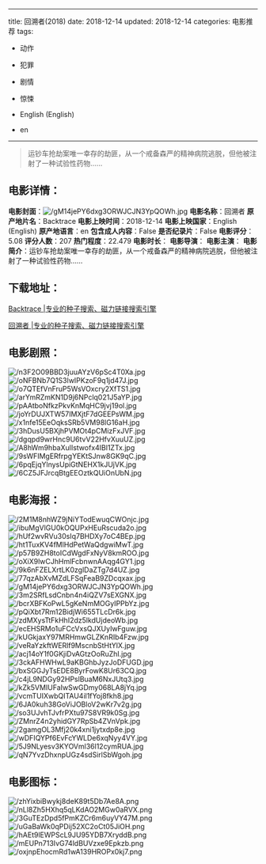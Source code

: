 
---
title: 回溯者(2018)
date: 2018-12-14
updated: 2018-12-14
categories: 电影推荐
tags:
- 动作
- 犯罪
- 剧情
- 惊悚

- English (English)
- en
---


> 运钞车抢劫案唯一幸存的劫匪，从一个戒备森严的精神病院逃脱，但他被注射了一种试验性药物……

## **电影详情**：

**电影封面**：<img src="https://image.tmdb.org/t/p/w200/gM14jePY6dxg3ORWJCJN3YpQOWh.jpg" alt="/gM14jePY6dxg3ORWJCJN3YpQOWh.jpg" title="/gM14jePY6dxg3ORWJCJN3YpQOWh.jpg">
**电影名称**：回溯者
**原产地片名**：Backtrace
**电影上映时间**：2018-12-14
**电影上映国家**：English (English)
**原产地语言**：en
**包含成人内容**：False
**是否纪录片**：False
**电影评分**：5.08
**评分人数**：207
**热门程度**：22.479
**电影时长**：
**电影导演**：
**电影主演**：
**电影简介**：运钞车抢劫案唯一幸存的劫匪，从一个戒备森严的精神病院逃脱，但他被注射了一种试验性药物……

## **下载地址**：
[Backtrace |专业的种子搜索、磁力链接搜索引擎](https://movie.amd794.com:2083/?search=Backtrace&ordering=&mode=match_phrase&page_size=10&page=1)

[回溯者 |专业的种子搜索、磁力链接搜索引擎](https://movie.amd794.com:2083/?search=%E5%9B%9E%E6%BA%AF%E8%80%85&ordering=&mode=match_phrase&page_size=10&page=1)
 

## **电影剧照**：
<img src="https://image.tmdb.org/t/p/original/n3F2O09BBD3juuAYzV6pSc4T0Xa.jpg" alt="/n3F2O09BBD3juuAYzV6pSc4T0Xa.jpg" title="/n3F2O09BBD3juuAYzV6pSc4T0Xa.jpg"><img src="https://image.tmdb.org/t/p/original/oNFBNb7Q1S3lwIPKzoF9q1jd47J.jpg" alt="/oNFBNb7Q1S3lwIPKzoF9q1jd47J.jpg" title="/oNFBNb7Q1S3lwIPKzoF9q1jd47J.jpg"><img src="https://image.tmdb.org/t/p/original/o7QTEfVnFruP5WsVOxcry2XfTS1.jpg" alt="/o7QTEfVnFruP5WsVOxcry2XfTS1.jpg" title="/o7QTEfVnFruP5WsVOxcry2XfTS1.jpg"><img src="https://image.tmdb.org/t/p/original/arYmRZmKN1D9j6NPclq021J5aYP.jpg" alt="/arYmRZmKN1D9j6NPclq021J5aYP.jpg" title="/arYmRZmKN1D9j6NPclq021J5aYP.jpg"><img src="https://image.tmdb.org/t/p/original/pAAtboNfkzPkvKnMqHC9jvj19ol.jpg" alt="/pAAtboNfkzPkvKnMqHC9jvj19ol.jpg" title="/pAAtboNfkzPkvKnMqHC9jvj19ol.jpg"><img src="https://image.tmdb.org/t/p/original/joYrDUJXTW57IMXjtF7dGEEPsWM.jpg" alt="/joYrDUJXTW57IMXjtF7dGEEPsWM.jpg" title="/joYrDUJXTW57IMXjtF7dGEEPsWM.jpg"><img src="https://image.tmdb.org/t/p/original/x1nfe15EeOqksSRb5VM98lG16aH.jpg" alt="/x1nfe15EeOqksSRb5VM98lG16aH.jpg" title="/x1nfe15EeOqksSRb5VM98lG16aH.jpg"><img src="https://image.tmdb.org/t/p/original/3hDusU5BXjhPVMOt4pCMizFxJVF.jpg" alt="/3hDusU5BXjhPVMOt4pCMizFxJVF.jpg" title="/3hDusU5BXjhPVMOt4pCMizFxJVF.jpg"><img src="https://image.tmdb.org/t/p/original/dgqpd9wrHnc9U6tvV22HfvXuuUZ.jpg" alt="/dgqpd9wrHnc9U6tvV22HfvXuuUZ.jpg" title="/dgqpd9wrHnc9U6tvV22HfvXuuUZ.jpg"><img src="https://image.tmdb.org/t/p/original/A8hWm9hbaXulIstwofx4IBl1ZTx.jpg" alt="/A8hWm9hbaXulIstwofx4IBl1ZTx.jpg" title="/A8hWm9hbaXulIstwofx4IBl1ZTx.jpg"><img src="https://image.tmdb.org/t/p/original/9sWFIMgERfrpgYEKtSJnw8GK9qC.jpg" alt="/9sWFIMgERfrpgYEKtSJnw8GK9qC.jpg" title="/9sWFIMgERfrpgYEKtSJnw8GK9qC.jpg"><img src="https://image.tmdb.org/t/p/original/6pqEjqYlnysUpiGtNEHX1kJUjVK.jpg" alt="/6pqEjqYlnysUpiGtNEHX1kJUjVK.jpg" title="/6pqEjqYlnysUpiGtNEHX1kJUjVK.jpg"><img src="https://image.tmdb.org/t/p/original/6CZ5JFJrcqBtgEEOztkQUiOnUbN.jpg" alt="/6CZ5JFJrcqBtgEEOztkQUiOnUbN.jpg" title="/6CZ5JFJrcqBtgEEOztkQUiOnUbN.jpg">

## **电影海报**：
<img src="https://image.tmdb.org/t/p/original/2M1M8nhWZ9jNiYTodEwuqCWOnjc.jpg" alt="/2M1M8nhWZ9jNiYTodEwuqCWOnjc.jpg" title="/2M1M8nhWZ9jNiYTodEwuqCWOnjc.jpg"><img src="https://image.tmdb.org/t/p/original/ibuMgVlGU0kOQUPxHEuRscuda2o.jpg" alt="/ibuMgVlGU0kOQUPxHEuRscuda2o.jpg" title="/ibuMgVlGU0kOQUPxHEuRscuda2o.jpg"><img src="https://image.tmdb.org/t/p/original/hUf2wvRVu30sIq7BHDXy7oC4BEp.jpg" alt="/hUf2wvRVu30sIq7BHDXy7oC4BEp.jpg" title="/hUf2wvRVu30sIq7BHDXy7oC4BEp.jpg"><img src="https://image.tmdb.org/t/p/original/ht1TuxKV4fMlHdPetWaQdgwiMwT.jpg" alt="/ht1TuxKV4fMlHdPetWaQdgwiMwT.jpg" title="/ht1TuxKV4fMlHdPetWaQdgwiMwT.jpg"><img src="https://image.tmdb.org/t/p/original/p57B9ZH8toICdWgdFxNyV8kmROO.jpg" alt="/p57B9ZH8toICdWgdFxNyV8kmROO.jpg" title="/p57B9ZH8toICdWgdFxNyV8kmROO.jpg"><img src="https://image.tmdb.org/t/p/original/oXiX9lwCJhHmlFcbnwnAAqg4GY1.jpg" alt="/oXiX9lwCJhHmlFcbnwnAAqg4GY1.jpg" title="/oXiX9lwCJhHmlFcbnwnAAqg4GY1.jpg"><img src="https://image.tmdb.org/t/p/original/9k6nFZELXrtLK0zglDaZTg7d4UZ.jpg" alt="/9k6nFZELXrtLK0zglDaZTg7d4UZ.jpg" title="/9k6nFZELXrtLK0zglDaZTg7d4UZ.jpg"><img src="https://image.tmdb.org/t/p/original/77qzAbXvMZdLFSqFeaB9ZDcqxax.jpg" alt="/77qzAbXvMZdLFSqFeaB9ZDcqxax.jpg" title="/77qzAbXvMZdLFSqFeaB9ZDcqxax.jpg"><img src="https://image.tmdb.org/t/p/original/gM14jePY6dxg3ORWJCJN3YpQOWh.jpg" alt="/gM14jePY6dxg3ORWJCJN3YpQOWh.jpg" title="/gM14jePY6dxg3ORWJCJN3YpQOWh.jpg"><img src="https://image.tmdb.org/t/p/original/3m2SRfLsdCnbn4n4iQZV7sEXGNX.jpg" alt="/3m2SRfLsdCnbn4n4iQZV7sEXGNX.jpg" title="/3m2SRfLsdCnbn4n4iQZV7sEXGNX.jpg"><img src="https://image.tmdb.org/t/p/original/bcrXBFKoPwL5gKeNmMOGyIPPbYz.jpg" alt="/bcrXBFKoPwL5gKeNmMOGyIPPbYz.jpg" title="/bcrXBFKoPwL5gKeNmMOGyIPPbYz.jpg"><img src="https://image.tmdb.org/t/p/original/pQiXbt7Rm12BidjWi655TLcDr6k.jpg" alt="/pQiXbt7Rm12BidjWi655TLcDr6k.jpg" title="/pQiXbt7Rm12BidjWi655TLcDr6k.jpg"><img src="https://image.tmdb.org/t/p/original/zdMXysTtFkHhI2dz5lkdUjdeoWb.jpg" alt="/zdMXysTtFkHhI2dz5lkdUjdeoWb.jpg" title="/zdMXysTtFkHhI2dz5lkdUjdeoWb.jpg"><img src="https://image.tmdb.org/t/p/original/ecEHSRMo1uFCcVxsQJXUyIwFguw.jpg" alt="/ecEHSRMo1uFCcVxsQJXUyIwFguw.jpg" title="/ecEHSRMo1uFCcVxsQJXUyIwFguw.jpg"><img src="https://image.tmdb.org/t/p/original/kUGkjaxY97MRHmwGLZKnRIb4Fzw.jpg" alt="/kUGkjaxY97MRHmwGLZKnRIb4Fzw.jpg" title="/kUGkjaxY97MRHmwGLZKnRIb4Fzw.jpg"><img src="https://image.tmdb.org/t/p/original/veRaYzkftWERlf9MscnbStHtYlX.jpg" alt="/veRaYzkftWERlf9MscnbStHtYlX.jpg" title="/veRaYzkftWERlf9MscnbStHtYlX.jpg"><img src="https://image.tmdb.org/t/p/original/acj14oY1f0GKjiDvAGtzOoRuZhI.jpg" alt="/acj14oY1f0GKjiDvAGtzOoRuZhI.jpg" title="/acj14oY1f0GKjiDvAGtzOoRuZhI.jpg"><img src="https://image.tmdb.org/t/p/original/3ckAFHWHwL9aKBGhbJyzJoDFUGD.jpg" alt="/3ckAFHWHwL9aKBGhbJyzJoDFUGD.jpg" title="/3ckAFHWHwL9aKBGhbJyzJoDFUGD.jpg"><img src="https://image.tmdb.org/t/p/original/bxSGGJyTsEDE8ByrFowK8Ur63CQ.jpg" alt="/bxSGGJyTsEDE8ByrFowK8Ur63CQ.jpg" title="/bxSGGJyTsEDE8ByrFowK8Ur63CQ.jpg"><img src="https://image.tmdb.org/t/p/original/c4jL9NDGy92HPslBuaM6NxJUtq3.jpg" alt="/c4jL9NDGy92HPslBuaM6NxJUtq3.jpg" title="/c4jL9NDGy92HPslBuaM6NxJUtq3.jpg"><img src="https://image.tmdb.org/t/p/original/kZk5VMIUFaIwSwGDmy068LA8jYq.jpg" alt="/kZk5VMIUFaIwSwGDmy068LA8jYq.jpg" title="/kZk5VMIUFaIwSwGDmy068LA8jYq.jpg"><img src="https://image.tmdb.org/t/p/original/vcmTUIXwbQITAU4il1fYoj8fkh8.jpg" alt="/vcmTUIXwbQITAU4il1fYoj8fkh8.jpg" title="/vcmTUIXwbQITAU4il1fYoj8fkh8.jpg"><img src="https://image.tmdb.org/t/p/original/6JA0kuh38GoViJOBloV2wKr7v2g.jpg" alt="/6JA0kuh38GoViJOBloV2wKr7v2g.jpg" title="/6JA0kuh38GoViJOBloV2wKr7v2g.jpg"><img src="https://image.tmdb.org/t/p/original/so3UJvhTJvfrPXtu97S8VR9k0Sg.jpg" alt="/so3UJvhTJvfrPXtu97S8VR9k0Sg.jpg" title="/so3UJvhTJvfrPXtu97S8VR9k0Sg.jpg"><img src="https://image.tmdb.org/t/p/original/ZMnrZ4n2yhidGY7RpSb4ZVnVpk.jpg" alt="/ZMnrZ4n2yhidGY7RpSb4ZVnVpk.jpg" title="/ZMnrZ4n2yhidGY7RpSb4ZVnVpk.jpg"><img src="https://image.tmdb.org/t/p/original/2gamgOL3Mfj20k4xni1jytxdp8e.jpg" alt="/2gamgOL3Mfj20k4xni1jytxdp8e.jpg" title="/2gamgOL3Mfj20k4xni1jytxdp8e.jpg"><img src="https://image.tmdb.org/t/p/original/wDFIQYPf6EvFcYWLDe6xqNyy4VY.jpg" alt="/wDFIQYPf6EvFcYWLDe6xqNyy4VY.jpg" title="/wDFIQYPf6EvFcYWLDe6xqNyy4VY.jpg"><img src="https://image.tmdb.org/t/p/original/5J9NLyesv3KYOVml36l12cymRUA.jpg" alt="/5J9NLyesv3KYOVml36l12cymRUA.jpg" title="/5J9NLyesv3KYOVml36l12cymRUA.jpg"><img src="https://image.tmdb.org/t/p/original/qN7YvzDhxnpUGz4sdSirlSbWgoh.jpg" alt="/qN7YvzDhxnpUGz4sdSirlSbWgoh.jpg" title="/qN7YvzDhxnpUGz4sdSirlSbWgoh.jpg">

## **电影图标**：
<img src="https://image.tmdb.org/t/p/original/zhYixbiBwykj8deK89t5Db7Ae8A.png" alt="/zhYixbiBwykj8deK89t5Db7Ae8A.png" title="/zhYixbiBwykj8deK89t5Db7Ae8A.png"><img src="https://image.tmdb.org/t/p/original/nLl8Zh5HXhq5qLKdAO2MGw0aRVX.png" alt="/nLl8Zh5HXhq5qLKdAO2MGw0aRVX.png" title="/nLl8Zh5HXhq5qLKdAO2MGw0aRVX.png"><img src="https://image.tmdb.org/t/p/original/3GuTEzDpd5fPmKZCr6m6uyVY47M.png" alt="/3GuTEzDpd5fPmKZCr6m6uyVY47M.png" title="/3GuTEzDpd5fPmKZCr6m6uyVY47M.png"><img src="https://image.tmdb.org/t/p/original/uGaBaWk0qPDij52XC2oCt05JiOH.png" alt="/uGaBaWk0qPDij52XC2oCt05JiOH.png" title="/uGaBaWk0qPDij52XC2oCt05JiOH.png"><img src="https://image.tmdb.org/t/p/original/hAEt9lEWPScL9JU95YDB7XryddB.png" alt="/hAEt9lEWPScL9JU95YDB7XryddB.png" title="/hAEt9lEWPScL9JU95YDB7XryddB.png"><img src="https://image.tmdb.org/t/p/original/mEUPn713IvG74ldBUVzxe9Epkzb.png" alt="/mEUPn713IvG74ldBUVzxe9Epkzb.png" title="/mEUPn713IvG74ldBUVzxe9Epkzb.png"><img src="https://image.tmdb.org/t/p/original/oxjnpEhocmRd1wA139HROPx0kj7.png" alt="/oxjnpEhocmRd1wA139HROPx0kj7.png" title="/oxjnpEhocmRd1wA139HROPx0kj7.png">
